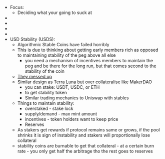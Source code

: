 - Focus:
    - Deciding what your going to suck at
- 
- 
- 
- 
- USD Stability (USDS):
    - Algorithmic Stable Coins have failed horribly
    - This is due to thinking about getting early members rich as opposed to maintaining stability of the peg above all else
        - you need a mechanism of incentives members to maintain the peg and be there for the long run, but that comes second to the stability of the coin
    - [They messed up ](https://www.business.rutgers.edu/business-insights/thought-leadership-what-happened-terra-luna-and-can-it-happen-again)
    - Similar design as Terra Luna but over collateralise like MakerDAO
        -  you can stake: USDT, USDC, or ETH
        - to get stability token
        - Similar trading mechanics to Uniswap with stables
    - Things to maintain stability:
        - overstaked - stake lock
        - supply/demand - max mint amount
        - incentives - token holders want to keep price
        - Reserves
    - As stakers get rewards if protocol remains same or grows, if the pool shrinks it is sign of instability and stakers will proportionally lose collateral
    - stability coins are burnable to get that collateral - at a certain burn rate - you only get half the arbitrage tho the rest goes to reserves
